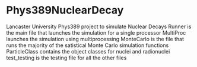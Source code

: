 # Phys389NuclearDecay
 Lancaster University Phys389 project to simulate Nuclear Decays
  Runner is the main file that launches the simulation for a single processor
  MultiProc launches the simulation using multiprocessing 
  MonteCarlo is the file that runs the majority of the satistical Monte Carlo simulation functions
  ParticleClass contains the object classes for nuclei and radionuclei
  test_testing is the testing file for all the other files
